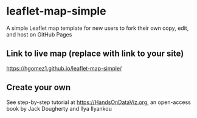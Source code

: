 # leaflet-map-simple
A simple Leaflet map template for new users to fork their own copy, edit, and host on GitHub Pages

## Link to live map (replace with link to your site)
https://hgomez1.github.io/leaflet-map-simple/

## Create your own
See step-by-step tutorial at https://HandsOnDataViz.org, an open-access book by Jack Dougherty and Ilya Ilyankou
